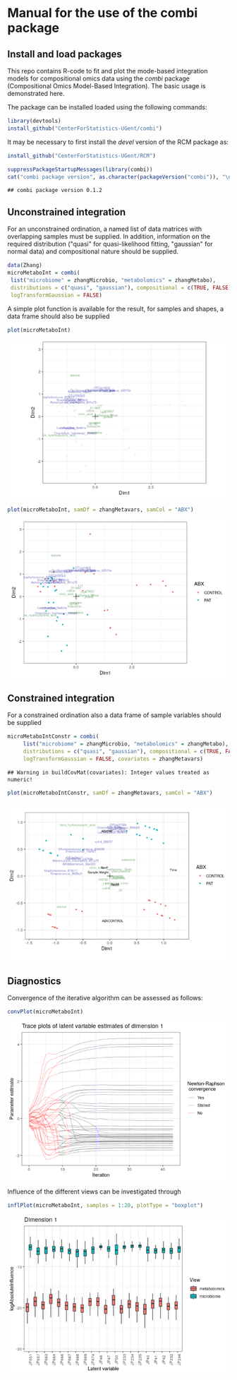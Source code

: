
Manual for the use of the combi package
=======================================

Install and load packages
-------------------------

This repo contains R-code to fit and plot the mode-based integration models for compositional omics data using the *combi* package (Compositional Omics Model-Based Integration). The basic usage is demonstrated here.

The package can be installed loaded using the following commands:

``` r
library(devtools)
install_github("CenterForStatistics-UGent/combi")
```

It may be necessary to first install the *devel* version of the RCM package as:

``` r
install_github("CenterForStatistics-UGent/RCM")
```

``` r
suppressPackageStartupMessages(library(combi))
cat("combi package version", as.character(packageVersion("combi")), "\n")
```

    ## combi package version 0.1.2

<!-- Alternatively, the latest version can be installed directly from this GitHub repo as follows: -->
Unconstrained integration
-------------------------

For an unconstrained ordination, a named list of data matrices with overlapping samples must be supplied. In addition, information on the required distribution ("quasi" for quasi-likelihood fitting, "gaussian" for normal data) and compositional nature should be supplied.

``` r
data(Zhang)
microMetaboInt = combi(
 list("microbiome" = zhangMicrobio, "metabolomics" = zhangMetabo),
 distributions = c("quasi", "gaussian"), compositional = c(TRUE, FALSE),
 logTransformGaussian = FALSE)
```

A simple plot function is available for the result, for samples and shapes, a data frame should also be supplied

``` r
plot(microMetaboInt)
```

![](README_files/figure-markdown_github/simplePlot-1.png)

``` r
plot(microMetaboInt, samDf = zhangMetavars, samCol = "ABX")
```

![](README_files/figure-markdown_github/colourPlot-1.png)

Constrained integration
-----------------------

For a constrained ordination also a data frame of sample variables should be supplied

``` r
microMetaboIntConstr = combi(
     list("microbiome" = zhangMicrobio, "metabolomics" = zhangMetabo),
     distributions = c("quasi", "gaussian"), compositional = c(TRUE, FALSE),
     logTransformGaussian = FALSE, covariates = zhangMetavars)
```

    ## Warning in buildCovMat(covariates): Integer values treated as numeric!

``` r
plot(microMetaboIntConstr, samDf = zhangMetavars, samCol = "ABX")
```

![](README_files/figure-markdown_github/colourPlotConstr-1.png)

Diagnostics
-----------

Convergence of the iterative algorithm can be assessed as follows:

``` r
convPlot(microMetaboInt)
```

![](README_files/figure-markdown_github/convPlot-1.png)

Influence of the different views can be investigated through

``` r
inflPlot(microMetaboInt, samples = 1:20, plotType = "boxplot")
```

![](README_files/figure-markdown_github/inflPlot-1.png)

